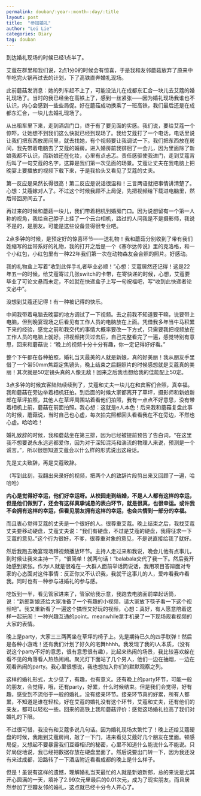 ```yaml
---
permalink: douban/:year-:month-:day/:title
layout: post
title:  "参加婚礼"
author: "Lei Lie"
categories: Diary
tag: douban
---
```


到达婚礼现场的时候已经1点半了。

艾蔻在群里和我们说，2点1分0的时候会有惊喜，于是我和友邻蘑菇放弃了原来中午吃完火锅再过去的计划，下了高铁直奔婚礼现场。

此前蘑菇发消息：她的列车赶不上了，可能没法儿在成都东汇合一块儿去艾蔻的婚礼现场了。当时的我已经坐在高铁上了，感到一丝紧张——因为婚礼现场我谁也不认识，内心会感到一些些局促。好在蘑菇成功换乘了一班高铁，我们最后还是在成都东汇合，一块儿去婚礼现场了。

从出租车里下来，走到酒店门口，终于有了要见面的实感。我们说，要给艾蔻一个惊吓，让她想不到我们这么快就已经到现场了。我给艾蔻打了一个电话，电话里说让我们把东西放房间里，就去找她，有个视频要让我调试一下。我们把东西放在房间，我先带着电脑去了艾蔻的婚房。进入婚房前我徘徊了一会儿，因为里面除了新娘我都不认识，而新娘还在化妆，心里有点忐忑。责任感驱使我进门，走到艾蔻背后叫了一句艾蔻的名字，这算是我们第一次见面的场景。艾蔻让丈夫在我电脑上把晚宴上要播放的视频下载下来，于是我抬头又看见了艾蔻的丈夫。

第一反应是果然长得很高！第二反应是说话很温和！三言两语就把事情讲清楚了。心想：艾蔻嫁对人了。不过这个时候我顾不上局促，先把视频给下载进电脑里，然后带回房间去了。

再过来的时候和蘑菇一块儿，我们带着相机到婚房门口。因为说想留有一个第一人称的视角，我给自己脖子上挂了一个云台相机，路过的人问我是不是摄影师，我说不是的，是朋友。可能是这些设备显得很专业吧。

2点多钟的时候，是预定好的惊喜环节——送礼物！我和蘑菇分别收到了带有我们姓缩写的丝带系好的礼物，我的打开之后是一个《塞尔达传说》里的克洛格，和一个小红包，小红包里有一种22年我们第一次在动物森友会合照的照片。好感动。

我的礼物盒上写着“收到此伴手礼者毕业必顺！”心想：艾蔻居然还记得！这是22年五一的时候，给艾蔻寄过几张switch的卡带，在寄快递的时候，心想，艾蔻要毕业了可论文悬而未定，不如就在快递盒子上写一句祝福吧，写“收到此快递者论文必中”。

没想到艾蔻还记得！有一种被记得的快乐。

中间我带着电脑去晚宴的地方调试了一下视频。去之前我不知道要干嘛，说要带上电脑，但到晚宴现场之后看见有工作人员的电脑放在上面。凭借我多年当牛马积累下来的经验，感觉之前和我交代的事情大概率要改一下方式，只需要我把视频放在工作人员的电脑上就好。把视频拷贝过去后，自己完整看完了一遍，感觉特别有意思，回来和蘑菇说：“晚上的视频十分十分有趣，你一定记得好好看。”

整个下午都在各种拍照，婚礼当天最美的人就是新娘，真的好美丽！我从朋友手里借了一个带50mm焦距定焦镜头，晚上结束之后翻照片的时候感想就是艾蔻真的美丽！其次就是50定镜头真的人像无敌！回来之后我也想给我的佳能配上50定。

3点多钟的时候宾客陆陆续续到了，艾蔻和丈夫一块儿在和宾客们合照，真幸福。我和蘑菇在旁边举着相机狂拍。到后面的时候大家都离开了草坪，摄影师和新娘新郎在草坪拍照，其他人在草坪周围站着看他们拍照，我有一点点不好意思，没有带着相机上前，蘑菇在前面拍照。我心想：这就是e人本色！后来我和蘑菇复盘此事的时候，蘑菇说，当时自己也心虚，每次拍完照都回头看看我在不在旁边，不然也心虚。哈哈哈！

婚礼致辞的时候，我和蘑菇坐在第三排，因为已经被提前预告了告白词，“在这里我不想要说永永远远都爱你，因为对于深知混沌和湍流的物理人来说，预测是一个谎言。”，所以很想知道艾蔻会以什么样的形式说出这段话。

先是丈夫致辞，再是艾蔻致辞。

（写到此刻，我翻出来录好的视频，把两个人的致辞片段剪出来又回顾了一遍，哈哈哈）

**内心是觉得好幸运，他们好幸运呀。从校园走到结婚，不是人人都有这样的幸运，但是他们做到了，还会有这样真挚诚恳的表白环节，就是很真，也很幸运。或许我不会拥有这样的幸运，但看见朋友拥有这样的幸运，也会共情到一部分的幸福。**

而且衷心觉得艾蔻的丈夫是一个很好的人。很尊重艾蔻。晚上结束之后，我找艾蔻丈夫要移动硬盘，艾蔻丈夫说：“我们有硬盘，不过是艾蔻的硬盘，我得征求一下艾蔻的意见。”这个行为很好，不爹，很尊重对象的意见，不是说直接给我了就好。

然后我跑去晚宴现场蹲视频播放环节。主持人走过来和我说，晚会儿他有点事儿，到时候让我来主持一下，“很简单！就两句话！”balabala交代了我一下。然后我开始感到紧张。作为i人就是很难在一大群人面前举话筒说话，我用项目答辩面对专家的心态面对这件事情：反正你又不认识我，我就干这事儿的人，爱咋看我咋看我。同时也有一种参与进婚礼的参与感。

吃饭到一半，看见管家进来了，管家给我示意，我跑去电脑面前举起话筒，说：“新郎新娘还给大家准备了一个有趣的小视频，请大家放下筷子看一下这个视频吧”。我又重新看了一遍这个搞怪又好玩的视频，心想：真好，有人愿意陪着这样一起玩闹！一种兴趣互通的point。meanwhile拿手机录了一下现场观看视频的大家的表情。

晚上是party，大家三三两两坐在草坪的椅子上。先是期待已久的四手联弹！然后是各种小游戏！还有我们计划了好久的宅舞hhhh。我发现了我的i人本质，（没有说这个party不好的意思，很有意思很有趣），比起来热闹的场景，我比较喜欢躲在看不见的角落看人热热闹闹。聚光灯下面站了几个男人，他们一边在抽烟，一边在观看热闹的party。我心里很想说，我也想加入你们的默默观察之列。

这样的婚礼形式，太少见了，有趣，也有意义。还有晚上的party环节，可能一般的朋友，会觉得，哦，还有party，好累，什么时候结束。但是我们会觉得，好有趣，感受到不流俗于一般的婚礼，没有接亲环节。接亲环节真的好累，所有人都累，不知道是谁在轻松，好在艾蔻的婚礼没有这个环节，艾蔻和丈夫，还有他们的亲友，都可以轻松一些。回来的高铁上我和蘑菇评价：感觉这场婚礼拉高了我们对婚礼的下限。

不过很可惜，我没有和艾蔻多说几句话。因为婚礼现场太繁忙了！晚上还给艾蔻硬盘的时候，我跑到艾蔻房间，敲了一下门，进来看见艾蔻好几个朋友在里面。顿感局促，又想起不要暴露我们豆瓣相识的秘密，心里不知道什么能说什么不能说。只好局促地说，我已经把数据存放在硬盘里面了。然后说要出门转一下，因为我还没有来过成都，沿路转了一下酒店附近看看成都的晚上是什么样子。

但是！虽说有这样的遗憾，理解婚礼当天最忙的人就是新娘新郎，总的来说是尤其开心圆满的一天，填补了2.99次元里最后的0.01次元，成为了现实朋友。而且居然参加了豆瓣友邻的婚礼，这点就已经十分令人开心了。
